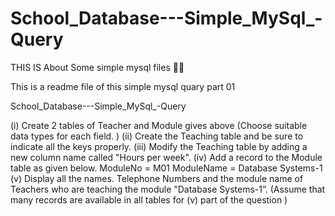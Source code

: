 # School_Database---Simple_MySql_-Query
THIS IS About Some simple mysql files 🙂🙂


This is a readme file of this simple mysql quary part 01

School_Database---Simple_MySql_-Query

(i)	Create 2 tables of Teacher and Module gives above (Choose suitable data types for each field. )
(ii)	Create the Teaching table and be sure to indicate all the keys properly.
(iii)	Modify the Teaching table by adding a new column name called "Hours per week".
(iv)	Add a record to the Module table as given below.
ModuleNo = M01
ModuleName = Database Systems-1
(v)	Display all the names. Telephone Numbers and the module name of Teachers who are teaching the module "Database Systems-1”.
(Assume that many records are available in all tables for (v) part of the question )

